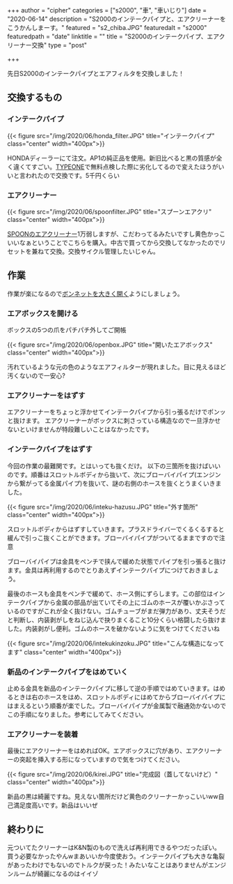 +++
author = "cipher"
categories = ["s2000", "車", "車いじり"]
date = "2020-06-14"
description = "S2000のインテークパイプと、エアクリーナーをこうかんしまーす。"
featured = "s2_chiba.JPG"
featuredalt = "s2000"
featuredpath = "date"
linktitle = ""
title = "S2000のインテークパイプ、エアクリーナー交換"
type = "post"

+++

先日S2000のインテークパイプとエアフィルタを交換しました！

## 交換するもの

### インテークパイプ
{{< figure src="/img/2020/06/honda_filter.JPG" title="インテークパイプ" class="center" width="400px">}}

HONDAディーラーにて注文。AP1の純正品を使用。新旧比べると黒の質感が全く違くてすごい。[TYPEONE](https://www.typeone.jp)で無料点検した際に劣化してるので変えたほうがいいと言われたので交換です。5千円くらい

### エアクリーナー
{{< figure src="/img/2020/06/spoonfilter.JPG" title="スプーンエアクリ" class="center" width="400px">}}

[SPOONのエアクリーナー](https://www.spoonsports.jp/products/details/17220-AP1-010/s2000)1万弱しますが、こだわってるみたいですし黄色かっこいいなぁということでこちらを購入。中古で買ってから交換してなかったのでリセットを兼ねて交換。交換サイクル管理したいじゃん。

## 作業
作業が楽になるので[ボンネットを大きく開く](/blog/s2000-aircon/#ボンネットをガバッと開ける)ようにしましょう。

### エアボックスを開ける
ボックスの5つの爪をパチパチ外してご開帳

{{< figure src="/img/2020/06/openbox.JPG" title="開いたエアボックス" class="center" width="400px">}}

汚れているような元の色のようなエアフィルターが現れました。目に見えるほど汚くないので一安心?

### エアクリーナーをはずす
エアクリーナーをちょっと浮かせてインテークパイプから引っ張るだけでポンッと抜けます。
エアクリーナーがボックスに刺さっている構造なので一旦浮かせないといけませんが特段難しいことはなかったです。

### インテークパイプをはずす
今回の作業の最難関です。とはいっても抜くだけ。
以下の三箇所を抜けばいいのです。順番はスロットルボディから抜いて、次にブローバイパイプ(エンジンから繋がってる金属パイプ)を抜いて、謎の右側のホースを抜くとうまくいきました。

{{< figure src="/img/2020/06/inteku-hazusu.JPG" title="外す箇所" class="center" width="400px">}}

スロットルボディからはずすしていきます。プラスドライバーでくるくるすると緩んで引っこ抜くことができます。ブローバイパイプがついてるままですので注意

ブローバイパイプは金具をペンチで挟んで緩めた状態でパイプを引っ張ると抜けます。金具は再利用するのでとりあえずインテークパイプにつけておきましょう。

最後のホースも金具をペンチで緩めて、ホース側にずらします。この部位はインテークパイプから金属の部品が出ていてその上にゴムのホースが覆いかぶさっているのですがこれが全く抜けない。ゴムチューブがまだ弾力があり、丈夫そうだと判断し、内装剥がしをねじ込んで抉りまくること10分くらい格闘したら抜けました。内装剥がし便利。ゴムのホースを破かないように気をつけてくださいね

{{< figure src="/img/2020/06/intekukinzoku.JPG" title="こんな構造になってます" class="center" width="400px">}}

### 新品のインテークパイプをはめていく

止める金具を新品のインテークパイプに移して逆の手順ではめていきます。はめるときは右のホースをはめ、スロットルボディにはめてからブローバイパイプにはまえるという順番が楽でした。ブローバイパイプが金属製で融通効かないのでこの手順になりました。参考にしてみてください。

### エアクリーナーを装着
最後にエアクリーナーをはめればOK。エアボックスに穴があり、エアクリーナーの突起を挿入する形になっていますので気をつけてください。

{{< figure src="/img/2020/06/kirei.JPG" title="完成図（蓋してないけど）" class="center" width="400px">}}

新品の黒は綺麗ですね。見えない箇所だけど黄色のクリーナーかっこいいww自己満足度高いです。新品はいいぜ


## 終わりに
元ついてたクリーナーはK&N製のもので洗えば再利用できるやつだったぽい。買う必要なかったやんwまあいいか今度使おう。インテークパイプも大きな亀裂があったわけでもないのでトルクが戻った！みたいなことはありませんがエンジンルームが綺麗になるのはイイゾ
